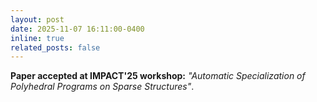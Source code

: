 ```yaml
---
layout: post
date: 2025-11-07 16:11:00-0400
inline: true
related_posts: false
---
```


**Paper accepted at IMPACT'25 workshop:** *"Automatic Specialization of Polyhedral Programs on Sparse Structures"*. 
